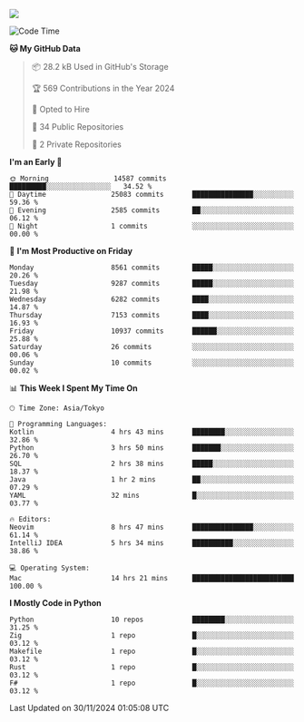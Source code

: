![](https://komarev.com/ghpvc/?username=kitagawa-hr)

<!--START_SECTION:waka-->
![Code Time](http://img.shields.io/badge/Code%20Time-1%2C230%20hrs%2015%20mins-blue)

**🐱 My GitHub Data** 

> 📦 28.2 kB Used in GitHub's Storage 
 > 
> 🏆 569 Contributions in the Year 2024
 > 
> 💼 Opted to Hire
 > 
> 📜 34 Public Repositories 
 > 
> 🔑 2 Private Repositories 
 > 
**I'm an Early 🐤** 

```text
🌞 Morning                14587 commits       █████████░░░░░░░░░░░░░░░░   34.52 % 
🌆 Daytime                25083 commits       ███████████████░░░░░░░░░░   59.36 % 
🌃 Evening                2585 commits        ██░░░░░░░░░░░░░░░░░░░░░░░   06.12 % 
🌙 Night                  1 commits           ░░░░░░░░░░░░░░░░░░░░░░░░░   00.00 % 
```
📅 **I'm Most Productive on Friday** 

```text
Monday                   8561 commits        █████░░░░░░░░░░░░░░░░░░░░   20.26 % 
Tuesday                  9287 commits        █████░░░░░░░░░░░░░░░░░░░░   21.98 % 
Wednesday                6282 commits        ████░░░░░░░░░░░░░░░░░░░░░   14.87 % 
Thursday                 7153 commits        ████░░░░░░░░░░░░░░░░░░░░░   16.93 % 
Friday                   10937 commits       ██████░░░░░░░░░░░░░░░░░░░   25.88 % 
Saturday                 26 commits          ░░░░░░░░░░░░░░░░░░░░░░░░░   00.06 % 
Sunday                   10 commits          ░░░░░░░░░░░░░░░░░░░░░░░░░   00.02 % 
```


📊 **This Week I Spent My Time On** 

```text
🕑︎ Time Zone: Asia/Tokyo

💬 Programming Languages: 
Kotlin                   4 hrs 43 mins       ████████░░░░░░░░░░░░░░░░░   32.86 % 
Python                   3 hrs 50 mins       ███████░░░░░░░░░░░░░░░░░░   26.70 % 
SQL                      2 hrs 38 mins       █████░░░░░░░░░░░░░░░░░░░░   18.37 % 
Java                     1 hr 2 mins         ██░░░░░░░░░░░░░░░░░░░░░░░   07.29 % 
YAML                     32 mins             █░░░░░░░░░░░░░░░░░░░░░░░░   03.77 % 

🔥 Editors: 
Neovim                   8 hrs 47 mins       ███████████████░░░░░░░░░░   61.14 % 
IntelliJ IDEA            5 hrs 34 mins       ██████████░░░░░░░░░░░░░░░   38.86 % 

💻 Operating System: 
Mac                      14 hrs 21 mins      █████████████████████████   100.00 % 
```

**I Mostly Code in Python** 

```text
Python                   10 repos            ████████░░░░░░░░░░░░░░░░░   31.25 % 
Zig                      1 repo              █░░░░░░░░░░░░░░░░░░░░░░░░   03.12 % 
Makefile                 1 repo              █░░░░░░░░░░░░░░░░░░░░░░░░   03.12 % 
Rust                     1 repo              █░░░░░░░░░░░░░░░░░░░░░░░░   03.12 % 
F#                       1 repo              █░░░░░░░░░░░░░░░░░░░░░░░░   03.12 % 
```




 Last Updated on 30/11/2024 01:05:08 UTC
<!--END_SECTION:waka-->
